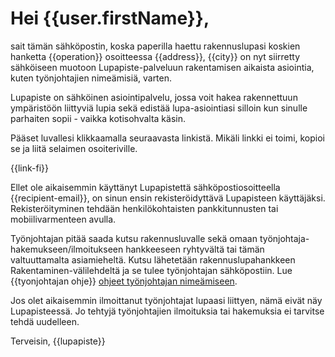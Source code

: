 # Hei {{user.firstName}},

sait t&auml;m&auml;n s&auml;hk&ouml;postin, koska paperilla haettu rakennuslupasi koskien hanketta {{operation}} osoitteessa {{address}}, {{city}} on nyt siirretty s&auml;hk&ouml;iseen muotoon Lupapiste-palveluun rakentamisen aikaista asiointia, kuten ty&ouml;njohtajien nime&auml;misi&auml;, varten.

Lupapiste on s&auml;hk&ouml;inen asiointipalvelu, jossa voit hakea rakennettuun ymp&auml;rist&ouml;&ouml;n liittyvi&auml; lupia sek&auml; edist&auml;&auml; lupa-asiointiasi silloin kun sinulle parhaiten sopii - vaikka kotisohvalta k&auml;sin.

P&auml;&auml;set luvallesi klikkaamalla seuraavasta linkist&auml;. Mik&auml;li linkki ei toimi, kopioi se ja liit&auml; selaimen osoiteriville.

{{link-fi}}

Ellet ole aikaisemmin k&auml;ytt&auml;nyt Lupapistett&auml; s&auml;hk&ouml;postiosoitteella {{recipient-email}}, on sinun ensin rekister&ouml;idytt&auml;v&auml; Lupapisteen k&auml;ytt&auml;j&auml;ksi. Rekister&ouml;ityminen tehd&auml;&auml;n henkil&ouml;kohtaisten pankkitunnusten tai mobiilivarmenteen avulla.

Ty&ouml;njohtajan pit&auml;&auml; saada kutsu rakennusluvalle sek&auml; omaan ty&ouml;njohtaja-hakemukseen/ilmoitukseen hankkeeseen ryhtyv&auml;lt&auml; tai t&auml;m&auml;n valtuuttamalta asiamiehelt&auml;. Kutsu l&auml;hetet&auml;&auml;n rakennuslupahankkeen Rakentaminen-v&auml;lilehdelt&auml; ja se tulee ty&ouml;njohtajan s&auml;hk&ouml;postiin. Lue {{tyonjohtajan ohje}} [ohjeet ty&ouml;njohtajan nime&auml;miseen](https://www.lupapiste.fi/ohjeet/luvanhakijoille/tyonjohtajan-nimeaminen).

Jos olet aikaisemmin ilmoittanut ty&ouml;njohtajat lupaasi liittyen, n&auml;m&auml; eiv&auml;t n&auml;y Lupapisteess&auml;. Jo tehtyj&auml; ty&ouml;njohtajien ilmoituksia tai hakemuksia ei tarvitse tehd&auml; uudelleen.

Terveisin,
{{lupapiste}}